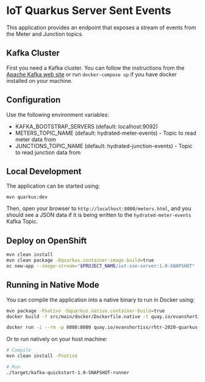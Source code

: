 # IoT Quarkus Server Sent Events

This application provides an endpoint that exposes a stream of events from the
Meter and Junction topics.

## Kafka Cluster

First you need a Kafka cluster. You can follow the instructions from the
[Apache Kafka web site](https://kafka.apache.org/quickstart) or run
`docker-compose up` if you have docker installed on your machine.

## Configuration

Use the following environment variables:

* KAFKA_BOOTSTRAP_SERVERS (default: localhost:9092)
* METERS_TOPIC_NAME (default: hydrated-meter-events) - Topic to read meter data from
* JUNCTIONS_TOPIC_NAME (default: hydrated-junction-events) - Topic to read junction data from

## Local Development

The application can be started using:

```
mvn quarkus:dev
```

Then, open your browser to `http://localhost:8080/meters.html`, and you should see a JSON data if it is being written to the `hydrated-meter-events` Kafka Topic.

## Deploy on OpenShift

```bash
mvn clean install
mvn clean package -Dquarkus.container-image.build=true
oc new-app --image-stream="$PROJECT_NAME/iot-sse-server:1.0-SNAPSHOT"
```

## Running in Native Mode

You can compile the application into a native binary to run in Docker using:

```bash
mvn package -Pnative -Dquarkus.native.container-build=true
docker build -f src/main/docker/Dockerfile.native -t quay.io/evanshortiss/rhtr-2020-quarkus-sse .

docker run -i --rm -p 8080:8080 quay.io/evanshortiss/rhtr-2020-quarkus-sse
```

Or to run natively on your host machine:

```bash
# Compile
mvn clean install -Pnative

# Run
./target/kafka-quickstart-1.0-SNAPSHOT-runner
```
